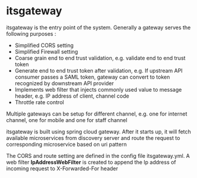 # itsgateway

itsgateway is the entry point of the system.  Generally a gateway serves the following purposes :

- Simplified CORS setting
- Simplified Firewall setting
- Coarse grain end to end trust validation, e.g. validate end to end trust token
- Generate end to end trust token after validation, e.g. If upstream API consumer passes a SAML token, gateway can convert to token recognized by downstream API provider
- Implements web filter that injects commonly used value to message header, e.g. IP address of client, channel code
- Throttle rate control

Multiple gateways can be setup for different channel, e.g. one for internet channel, one for mobile and one for staff channel

itsgateway is built using spring cloud gateway.  After it starts up, it will fetch available microservices from discovery server and route the request to corresponding microservice based on uri pattern<br>

The CORS and route setting are defined in the config file itsgateway.yml.  A web filter **IpAddressWebFilter** is created to append the Ip address of incoming request to X-Forwarded-For header


